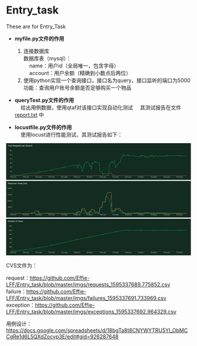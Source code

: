 # Entry_task
These are for Entry_Task

- **myfile.py文件的作用**
  1. 连接数据库<br>
  数据库表（mysql）：<br>
&nbsp;&nbsp;&nbsp;&nbsp;name：用户id（全局唯一，包含字母）<br>
&nbsp;&nbsp;&nbsp;&nbsp;account：用户余额（精确到小数点后两位）
  2. 使用python实现一个查询接口，接口名为query，接口监听的端口为5000 <br>
     功能：查询用户账号余额是否足够购买一个物品
  
- **queryTest.py文件的作用**<br>
&nbsp;&nbsp;&nbsp;&nbsp;给出用例数据，使用qtaf对该接口实现自动化测试
&nbsp;&nbsp;&nbsp;&nbsp;其测试报告在文件 [report.txt](https://github.com/Effie-LFF/Entry_task/blob/master/EntryTaskPro/report.txt) 中

- **locustfile.py文件的作用**<br>
&nbsp;&nbsp;&nbsp;&nbsp;使用locust进行性能测试，其测试报告如下：


![](https://github.com/Effie-LFF/Entry_task/blob/master/imgs/total_requests_per_second_1595337091.png)
![](https://github.com/Effie-LFF/Entry_task/blob/master/imgs/response_times_(ms)_1595337091.png)
![](https://github.com/Effie-LFF/Entry_task/blob/master/imgs/number_of_users_1595337091.png)


CVS文件为：

request：https://github.com/Effie-LFF/Entry_task/blob/master/imgs/requests_1595337689.775852.csv <br>
failure：https://github.com/Effie-LFF/Entry_task/blob/master/imgs/failures_1595337691.733969.csv <br>
exception：https://github.com/Effie-LFF/Entry_task/blob/master/imgs/exceptions_1595337692.964329.csv


用例设计：https://docs.google.com/spreadsheets/d/18bgTa8t8CNYWYTRU5Yl_ObMCCgRe1d6L5QXdZocyp3E/edit#gid=926287648
